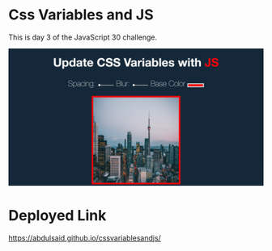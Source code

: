 # Css Variables and JS
This is day 3 of the JavaScript 30 challenge. 

![Image1](https://github.com/AbdulSaid/cssvariablesandjs/blob/master/Screen%20Shot%202018-10-15%20at%206.57.10%20PM.png
)



# Deployed Link 
https://abdulsaid.github.io/cssvariablesandjs/
